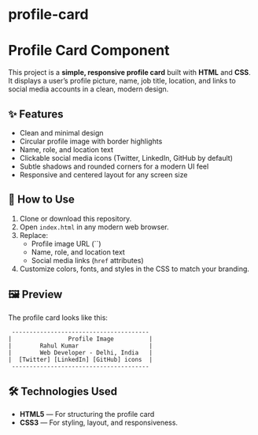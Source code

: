 # profile-card

# Profile Card Component

This project is a **simple, responsive profile card** built with **HTML** and **CSS**.  
It displays a user’s profile picture, name, job title, location, and links to social media accounts in a clean, modern design.

## ✨ Features
- Clean and minimal design
- Circular profile image with border highlights
- Name, role, and location text
- Clickable social media icons (Twitter, LinkedIn, GitHub by default)
- Subtle shadows and rounded corners for a modern UI feel
- Responsive and centered layout for any screen size

## 🚀 How to Use
1. Clone or download this repository.
2. Open `index.html` in any modern web browser.
3. Replace:
   - Profile image URL (``)
   - Name, role, and location text
   - Social media links (`href` attributes)  
4. Customize colors, fonts, and styles in the CSS to match your branding.

## 🖼 Preview
The profile card looks like this:

```
 ---------------------------------------
|                Profile Image          |
|        Rahul Kumar                    |
|        Web Developer - Delhi, India   |
|  [Twitter] [LinkedIn] [GitHub] icons  |
 ---------------------------------------
```

## 🛠 Technologies Used
- **HTML5** — For structuring the profile card
- **CSS3** — For styling, layout, and responsiveness.
